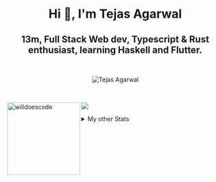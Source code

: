 <h1 align="center"> Hi 👋, I'm Tejas Agarwal    </h1>
<h2 align="center"> 13m, Full Stack Web dev, Typescript & Rust 
enthusiast, learning Haskell and Flutter. </h2>

<br />

<p align="center">
<img src="https://github-profile-trophy.vercel.app/?username=tejasag&theme=onedark&margin-w=15&margin-h=15&column=7" alt="Tejas Agarwal" /></a>
</p>

<br />
<p align="center">
<div>
<img height="170" align="left" src="https://github-readme-stats.vercel.app/api?username=tejasag&count_private=true&include_all_commits=true&theme=onedark" alt="willdoescode" />
<img src="https://github-readme-stats.vercel.app/api/top-langs/?username=tejasag&layout=compact&theme=onedark&langs_count=15" />
</div>
</p>

<details>
<summary>My other Stats</summary>
<!--START_SECTION:waka-->
![Profile Views](http://img.shields.io/badge/Profile%20Views-10-blue)

![Lines of code](https://img.shields.io/badge/From%20Hello%20World%20I%27ve%20Written-428946%20lines%20of%20code-blue)

**🐱 My Github Data** 

> 🏆 205 Contributions in the Year 2021
 > 
> 📦 9.7 kB Used in Github's Storage 
 > 
> 🚫 Not Opted to Hire
 > 
> 📜 25 Public Repositories 
 > 
> 🔑 4 Private Repositories  
 > 
**I'm an Early 🐤** 

```text
🌞 Morning    6 commits      █████░░░░░░░░░░░░░░░░░░░░   21.43% 
🌆 Daytime    11 commits     █████████░░░░░░░░░░░░░░░░   39.29% 
🌃 Evening    11 commits     █████████░░░░░░░░░░░░░░░░   39.29% 
🌙 Night      0 commits      ░░░░░░░░░░░░░░░░░░░░░░░░░   0.0%

```
📅 **I'm Most Productive on Thursday** 

```text
Monday       1 commits      █░░░░░░░░░░░░░░░░░░░░░░░░   3.57% 
Tuesday      5 commits      ████░░░░░░░░░░░░░░░░░░░░░   17.86% 
Wednesday    3 commits      ██░░░░░░░░░░░░░░░░░░░░░░░   10.71% 
Thursday     8 commits      ███████░░░░░░░░░░░░░░░░░░   28.57% 
Friday       3 commits      ██░░░░░░░░░░░░░░░░░░░░░░░   10.71% 
Saturday     4 commits      ███░░░░░░░░░░░░░░░░░░░░░░   14.29% 
Sunday       4 commits      ███░░░░░░░░░░░░░░░░░░░░░░   14.29%

```


📊 **This Week I Spent My Time On** 

```text
⌚︎ Time Zone: Asia/Kolkata

💬 Programming Languages: 
Rust                     3 hrs 15 mins       ████████████████░░░░░░░░░   65.54% 
TypeScript               46 mins             ████░░░░░░░░░░░░░░░░░░░░░   15.67% 
TOML                     33 mins             ██░░░░░░░░░░░░░░░░░░░░░░░   11.09% 
GraphQL                  13 mins             █░░░░░░░░░░░░░░░░░░░░░░░░   4.61% 
Markdown                 3 mins              ░░░░░░░░░░░░░░░░░░░░░░░░░   1.32%

🔥 Editors: 
CLion                    4 hrs 5 mins        ████████████████████░░░░░   82.28% 
WebStorm                 28 mins             ██░░░░░░░░░░░░░░░░░░░░░░░   9.45% 
VS Code                  24 mins             ██░░░░░░░░░░░░░░░░░░░░░░░   8.27%

🐱‍💻 Projects: 
nessie                   2 hrs 56 mins       ██████████████░░░░░░░░░░░   59.17% 
pagurus                  52 mins             ████░░░░░░░░░░░░░░░░░░░░░   17.73% 
kibbeh                   28 mins             ██░░░░░░░░░░░░░░░░░░░░░░░   9.44% 
dogehouse                23 mins             ██░░░░░░░░░░░░░░░░░░░░░░░   7.78% 
testing-async-graphql    17 mins             █░░░░░░░░░░░░░░░░░░░░░░░░   5.87%

💻 Operating System: 
Linux                    4 hrs 57 mins       █████████████████████████   100.0%

```


<!--END_SECTION:waka-->
</details>
